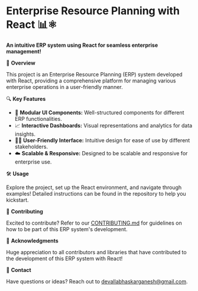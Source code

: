  
# Enterprise Resource Planning with React 📊⚛️

**An intuitive ERP system using React for seamless enterprise management!**

🚀 **Overview**

This project is an Enterprise Resource Planning (ERP) system developed with React, providing a comprehensive platform for managing various enterprise operations in a user-friendly manner.

🔍 **Key Features**

- 💼 **Modular UI Components:** Well-structured components for different ERP functionalities.
- 📈 **Interactive Dashboards:** Visual representations and analytics for data insights.
- 🧑‍💻 **User-Friendly Interface:** Intuitive design for ease of use by different stakeholders.
- ☁️ **Scalable & Responsive:** Designed to be scalable and responsive for enterprise use.

🛠️ **Usage**

Explore the project, set up the React environment, and navigate through examples! Detailed instructions can be found in the repository to help you kickstart.

🤝 **Contributing**

Excited to contribute? Refer to our [CONTRIBUTING.md](CONTRIBUTING.md) for guidelines on how to be part of this ERP system's development.

 

🙌 **Acknowledgments**

Huge appreciation to all contributors and libraries that have contributed to the development of this ERP system with React!

📧 **Contact**

Have questions or ideas? Reach out to devallabhaskarganesh@gmail.com.
